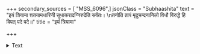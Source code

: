 +++
secondary_sources = [ "MSS_6096",]
jsonClass = "Subhaashita"
text = "इयं त्रियामा शतयामधारिणी सुधाकरादग्निरुदेति सर्वतः।  \nतनोति तापं मृदुचन्दनानिलो विधौ विरुद्धे हि विपत् पदे पदे॥"
title = "इयं त्रियामा"

+++

<details><summary>Text</summary>

इयं त्रियामा शतयामधारिणी सुधाकरादग्निरुदेति सर्वतः।  
तनोति तापं मृदुचन्दनानिलो विधौ विरुद्धे हि विपत् पदे पदे॥
</details>
